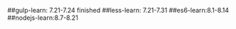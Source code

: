 ##gulp-learn: 7.21-7.24 finished
##less-learn: 7.21-7.31
##es6-learn:8.1-8.14
##nodejs-learn:8.7-8.21